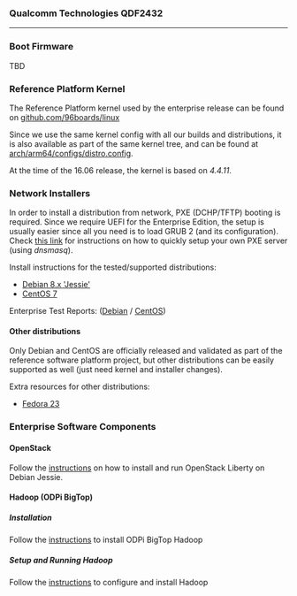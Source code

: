 ### Qualcomm Technologies QDF2432

***

### Boot Firmware

TBD

### Reference Platform Kernel

The Reference Platform kernel used by the enterprise release can be found on [github.com/96boards/linux](https://github.com/96boards/linux/tree/96b/releases/2016.06)

Since we use the same kernel config with all our builds and distributions, it is also available as part of the same kernel tree, and can be found at [arch/arm64/configs/distro.config](https://github.com/96boards/linux/blob/96b/releases/2016.06/arch/arm64/configs/distro.config).

At the time of the 16.06 release, the kernel is based on *4.4.11*.

### Network Installers

In order to install a distribution from network, PXE (DCHP/TFTP) booting is required. Since we require UEFI for the Enterprise Edition, the setup is usually easier since all you need is to load GRUB 2 (and its configuration). Check [this link](../../../EECommon/DHCP-TFTP-Server-UEFI.md) for instructions on how to quickly setup your own PXE server (using *dnsmasq*).

Install instructions for the tested/supported distributions:
* [Debian 8.x 'Jessie'](../../../EECommon/Install-Debian-Jessie.md)
* [CentOS 7](../../../EECommon/Install-CentOS-7.md)

Enterprise Test Reports: ([Debian](https://builds.96boards.org/releases/reference-platform/components/debian-installer/16.03/EE-Debian-RPB-16.03-TestReport.pdf) / [CentOS](https://builds.96boards.org/releases/reference-platform/components/centos-installer/16.03/EE-CentOS-RPB-16.03-TestReport.pdf))

#### Other distributions

Only Debian and CentOS are officially released and validated as part of the reference software platform project, but other distributions can be easily supported as well (just need kernel and installer changes).

Extra resources for other distributions:
* [Fedora 23](../../../EECommon/Install-Fedora-23.md)

### Enterprise Software Components

#### OpenStack

Follow the [instructions](../../../EECommon/OpenStack-Liberty.md) on how to install and run OpenStack Liberty on Debian Jessie.

#### Hadoop (ODPi BigTop)

##### Installation

Follow the [instructions](../../../EECommon/ODPi-Hadoop-Installation.md) to install ODPi BigTop Hadoop

##### Setup and Running Hadoop

Follow the [instructions](../../../EECommon/ODPi-BigTop-Hadoop-Config-Run.md) to configure and install Hadoop
